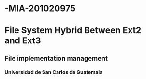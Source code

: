 # -MIA-201020975

# File System Hybrid Between Ext2 and Ext3
## File implementation management
### Universidad de San Carlos de Guatemala
